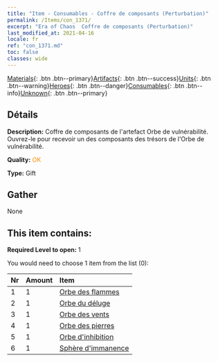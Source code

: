 ```yaml
---
title: "Item - Consumables - Coffre de composants (Perturbation)"
permalink: /Items/con_1371/
excerpt: "Era of Chaos  Coffre de composants (Perturbation)"
last_modified_at: 2021-04-16
locale: fr
ref: "con_1371.md"
toc: false
classes: wide
---
```

 [Materials](/fr/Items/){: .btn .btn--primary}[Artifacts](/fr/Items/Artifacts/){: .btn .btn--success}[Units](/fr/Items/Units/){: .btn .btn--warning}[Heroes](/fr/Items/Heroes/){: .btn .btn--danger}[Consumables](/fr/Items/Consumables/){: .btn .btn--info}[Unknown](/fr/Items/Unknown/){: .btn .btn--primary}

## Détails
 **Description:** Coffre de composants de l'artefact Orbe de vulnérabilité. Ouvrez-le pour recevoir un des composants des trésors de l'Orbe de vulnérabilité.

 **Quality:** <span style="color: #FF8C00">OK</span>

 **Type:** Gift

## Gather

  None

## This item contains:

 **Required Level to open:** 1

 You would need to choose 1 item from the list (0):

  | Nr | Amount |     Item    |
  |:---|:-------|:------------|
  | 1 | 1 | [Orbe des flammes](/fr/Items/art_172/) |  | 
  | 2 | 1 | [Orbe du déluge](/fr/Items/art_173/) |  | 
  | 3 | 1 | [Orbe des vents](/fr/Items/art_174/) |  | 
  | 4 | 1 | [Orbe des pierres](/fr/Items/art_175/) |  | 
  | 5 | 1 | [Orbe d'inhibition](/fr/Items/art_176/) |  | 
  | 6 | 1 | [Sphère d'immanence](/fr/Items/art_177/) |  | 
